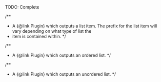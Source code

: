 TODO: Complete

/**
 * A {@link Plugin} which outputs a list item. The prefix for the list item will vary depending on what type of list the
 * item is contained within.
 */

/**
 * A {@link Plugin} which outputs an ordered list.
 */

/**
 * A {@link Plugin} which outputs an unordered list.
 */

